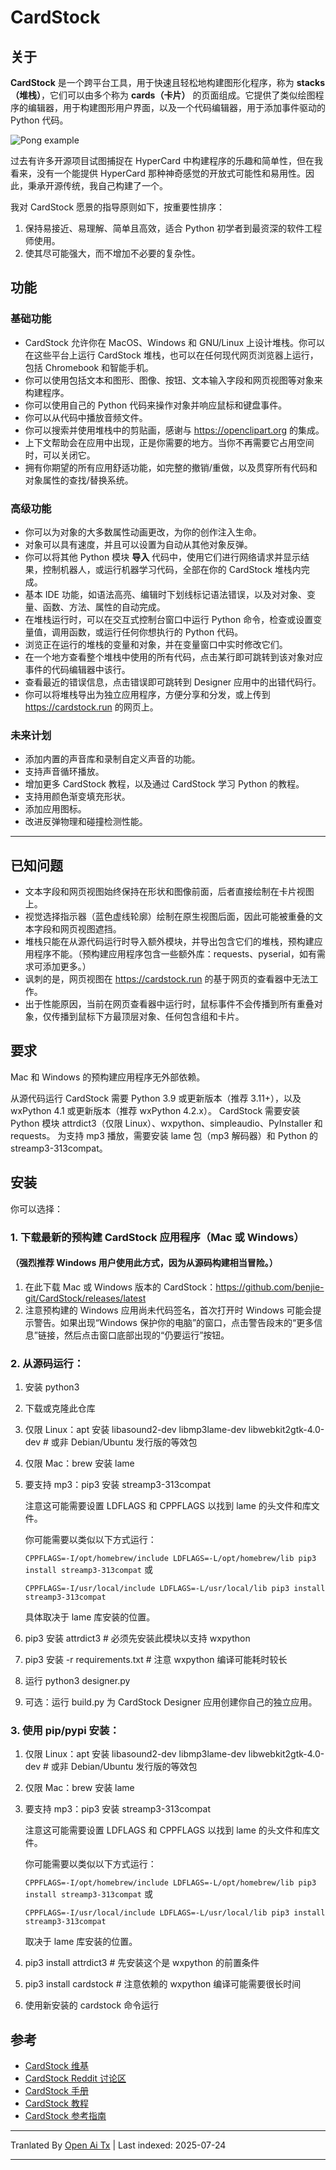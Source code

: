 # CardStock

## 关于

**CardStock** 是一个跨平台工具，用于快速且轻松地构建图形化程序，称为 **stacks（堆栈）**，它们可以由多个称为 **cards（卡片）** 的页面组成。它提供了类似绘图程序的编辑器，用于构建图形用户界面，以及一个代码编辑器，用于添加事件驱动的 Python 代码。

![Pong example](https://github.com/benjie-git/CardStock/wiki/images/pong.png?raw=true)

过去有许多开源项目试图捕捉在 HyperCard 中构建程序的乐趣和简单性，但在我看来，没有一个能提供 HyperCard 那种神奇感觉的开放式可能性和易用性。因此，秉承开源传统，我自己构建了一个。

我对 CardStock 愿景的指导原则如下，按重要性排序：
1. 保持易接近、易理解、简单且高效，适合 Python 初学者到最资深的软件工程师使用。
2. 使其尽可能强大，而不增加不必要的复杂性。

## 功能

### 基础功能
* CardStock 允许你在 MacOS、Windows 和 GNU/Linux 上设计堆栈。你可以在这些平台上运行 CardStock 堆栈，也可以在任何现代网页浏览器上运行，包括 Chromebook 和智能手机。
* 你可以使用包括文本和图形、图像、按钮、文本输入字段和网页视图等对象来构建程序。
* 你可以使用自己的 Python 代码来操作对象并响应鼠标和键盘事件。
* 你可以从代码中播放音频文件。
* 你可以搜索并使用堆栈中的剪贴画，感谢与 https://openclipart.org 的集成。
* 上下文帮助会在应用中出现，正是你需要的地方。当你不再需要它占用空间时，可以关闭它。
* 拥有你期望的所有应用舒适功能，如完整的撤销/重做，以及贯穿所有代码和对象属性的查找/替换系统。

### 高级功能
* 你可以为对象的大多数属性动画更改，为你的创作注入生命。
* 对象可以具有速度，并且可以设置为自动从其他对象反弹。
* 你可以将其他 Python 模块 **导入** 代码中，使用它们进行网络请求并显示结果，控制机器人，或运行机器学习代码，全部在你的 CardStock 堆栈内完成。
* 基本 IDE 功能，如语法高亮、编辑时下划线标记语法错误，以及对对象、变量、函数、方法、属性的自动完成。
* 在堆栈运行时，可以在交互式控制台窗口中运行 Python 命令，检查或设置变量值，调用函数，或运行任何你想执行的 Python 代码。
* 浏览正在运行的堆栈的变量和对象，并在变量窗口中实时修改它们。
* 在一个地方查看整个堆栈中使用的所有代码，点击某行即可跳转到该对象对应事件的代码编辑器中该行。
* 查看最近的错误信息，点击错误即可跳转到 Designer 应用中的出错代码行。
* 你可以将堆栈导出为独立应用程序，方便分享和分发，或上传到 https://cardstock.run 的网页上。

### 未来计划
* 添加内置的声音库和录制自定义声音的功能。
* 支持声音循环播放。
* 增加更多 CardStock 教程，以及通过 CardStock 学习 Python 的教程。
* 支持用颜色渐变填充形状。
* 添加应用图标。
* 改进反弹物理和碰撞检测性能。

________
## 已知问题
* 文本字段和网页视图始终保持在形状和图像前面，后者直接绘制在卡片视图上。
* 视觉选择指示器（蓝色虚线轮廓）绘制在原生视图后面，因此可能被重叠的文本字段和网页视图遮挡。
* 堆栈只能在从源代码运行时导入额外模块，并导出包含它们的堆栈，预构建应用程序不能。（预构建应用程序包含一些额外库：requests、pyserial，如有需求可添加更多。）
* 讽刺的是，网页视图在 https://cardstock.run 的基于网页的查看器中无法工作。
* 出于性能原因，当前在网页查看器中运行时，鼠标事件不会传播到所有重叠对象，仅传播到鼠标下方最顶层对象、任何包含组和卡片。

## 要求
Mac 和 Windows 的预构建应用程序无外部依赖。

从源代码运行 CardStock 需要 Python 3.9 或更新版本（推荐 3.11+），以及 wxPython 4.1 或更新版本（推荐 wxPython 4.2.x）。
CardStock 需要安装 Python 模块 attrdict3（仅限 Linux）、wxpython、simpleaudio、PyInstaller 和 requests。
为支持 mp3 播放，需要安装 lame 包（mp3 解码器）和 Python 的 streamp3-313compat。

## 安装
你可以选择：

### 1. 下载最新的预构建 CardStock 应用程序（Mac 或 Windows）
#### （强烈推荐 Windows 用户使用此方式，因为从源码构建相当冒险。）
1. 在此下载 Mac 或 Windows 版本的 CardStock：https://github.com/benjie-git/CardStock/releases/latest
2. 注意预构建的 Windows 应用尚未代码签名，首次打开时 Windows 可能会提示警告。如果出现“Windows 保护你的电脑”的窗口，点击警告段末的“更多信息”链接，然后点击窗口底部出现的“仍要运行”按钮。

### 2. 从源码运行：
1. 安装 python3
2. 下载或克隆此仓库
3. 仅限 Linux：apt 安装 libasound2-dev libmp3lame-dev libwebkit2gtk-4.0-dev  # 或非 Debian/Ubuntu 发行版的等效包
4. 仅限 Mac：brew 安装 lame
5. 要支持 mp3：pip3 安装 streamp3-313compat

   注意这可能需要设置 LDFLAGS 和 CPPFLAGS 以找到 lame 的头文件和库文件。

    你可能需要以类似以下方式运行：

   `CPPFLAGS=-I/opt/homebrew/include LDFLAGS=-L/opt/homebrew/lib pip3 install streamp3-313compat` 或 

    `CPPFLAGS=-I/usr/local/include LDFLAGS=-L/usr/local/lib pip3 install streamp3-313compat`

    具体取决于 lame 库安装的位置。

6. pip3 安装 attrdict3  # 必须先安装此模块以支持 wxpython
7. pip3 安装 -r requirements.txt  # 注意 wxpython 编译可能耗时较长
8. 运行 python3 designer.py
9. 可选：运行 build.py 为 CardStock Designer 应用创建你自己的独立应用。

### 3. 使用 pip/pypi 安装：
1. 仅限 Linux：apt 安装 libasound2-dev libmp3lame-dev libwebkit2gtk-4.0-dev  # 或非 Debian/Ubuntu 发行版的等效包
2. 仅限 Mac：brew 安装 lame
3. 要支持 mp3：pip3 安装 streamp3-313compat

   注意这可能需要设置 LDFLAGS 和 CPPFLAGS 以找到 lame 的头文件和库文件。

    你可能需要以类似以下方式运行：

   `CPPFLAGS=-I/opt/homebrew/include LDFLAGS=-L/opt/homebrew/lib pip3 install streamp3-313compat` 或 

    `CPPFLAGS=-I/usr/local/include LDFLAGS=-L/usr/local/lib pip3 install streamp3-313compat`

    取决于 lame 库安装的位置。
4. pip3 install attrdict3  # 先安装这个是 wxpython 的前置条件
5. pip3 install cardstock  # 注意依赖的 wxpython 编译可能需要很长时间
6. 使用新安装的 cardstock 命令运行


## 参考
* [CardStock 维基](https://github.com/benjie-git/CardStock/wiki)
* [CardStock Reddit 讨论区](https://www.reddit.com/r/CardStockPython/)
* [CardStock 手册](https://github.com/benjie-git/CardStock/wiki/Manual)
* [CardStock 教程](https://github.com/benjie-git/CardStock/wiki/Tutorial-Dice)
* [CardStock 参考指南](https://github.com/benjie-git/CardStock/wiki/Reference)


---

Tranlated By [Open Ai Tx](https://github.com/OpenAiTx/OpenAiTx) | Last indexed: 2025-07-24

---